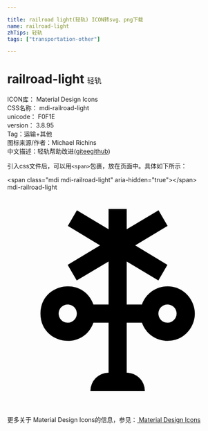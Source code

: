 ```yaml
---

title: railroad light(轻轨) ICON转svg、png下载
name: railroad-light
zhTips: 轻轨
tags: ["transportation-other"]

---
```


# railroad-light  <small style="font-size: 60%;font-weight: 100">轻轨</small>


<div class="detail-page">
<p>
<span>
ICON库：
<span class="badge-secondary badge">Material Design Icons</span> 
</span>
<br/>
<span>
CSS名称：
<span class="badge-secondary badge">mdi-railroad-light</span> 
</span>
<br/>
<span>
unicode：
<span class="badge-secondary badge">F0F1E</span> 
<copy-btn content='F0F1E' btn-title=""></copy-btn>
<copy-btn :content='String.fromCodePoint(parseInt("F0F1E", 16))' btn-title="复制U"></copy-btn>
</span>
<br/>
<span>
version：
<span class="badge-secondary badge">3.8.95</span> 
</span><br/><span>Tag：<span class="badge-light badge"><router-link to="/tags/transportation-other.html">运输+其他</router-link></span></span>
<br/>
<span>图标来源/作者：<span class="badge-light badge">Michael Richins</span></span> 
<br/>
<span class="zh-detail">中文描述：<span class="badge-primary badge">轻轨</span><span class="help-link"><span>帮助改进</span>(<a href="https://gitee.com/liuwave/icon-helper/edit/master/json/material/railroad-light.json" target="_blank" rel="noopener noreferrer">gitee</a><a href="https://github.com/liuwave/icon-helper/edit/master/json/material/railroad-light.json" target="_blank" rel="noopener noreferrer">github</a></span>)</span><br/>
</p>
</div>
<div class="alert alert-dark">
  <i class="mdi mdi-railroad-light mdi-48px"></i>
  <i class="mdi mdi-railroad-light mdi-36px"></i>
  <i class="mdi mdi-railroad-light mdi-24px"></i>
  <i class="mdi mdi-railroad-light mdi-18px"></i>
</div>
<div>
  <p>引入css文件后，可以用<code>&lt;span&gt;</code>包裹，放在页面中。具体如下所示：    
  </p>
  <div class="alert alert-primary" style="font-size: 14px">
    &lt;span class="mdi mdi-railroad-light" aria-hidden="true"&gt;&lt;/span&gt;
    <copy-btn content='<span class="mdi mdi-railroad-light" aria-hidden="true"></span>'></copy-btn>
  </div>
  <div class="alert alert-secondary">
    <i class="mdi mdi-railroad-light"
    style="font-size: 24px"
    aria-hidden="true"></i> mdi-railroad-light
    <copy-btn content="mdi-railroad-light" btn-title="复制图标名称"></copy-btn>
  </div>
</div>
<div id="svg" class="svg-wrap">
<svg xmlns="http://www.w3.org/2000/svg" viewBox="0 0 24 24"><path d="M17.67,10.5C16.4,10.5 15.27,11.3 14.85,12.5H13.17V7.77L16.66,9.86L17.66,8.14L14.11,6L17.68,3.86L16.68,2.14L13.17,4.23V2H11.17V4.23L7.68,2.14L6.68,3.86L10.23,6L6.66,8.14L7.66,9.86L11.17,7.77V12.5H9.5C8.36,9.32 3.66,10.13 3.66,13.5C3.66,16.87 8.36,17.68 9.5,14.5H11.17V20A2,2 0 0,0 9.17,22H15.17A2,2 0 0,0 13.17,20V14.5H14.85C15.66,16.8 18.73,17.22 20.13,15.23C21.53,13.24 20.1,10.5 17.67,10.5M6.67,14.5C5.78,14.5 5.33,13.42 5.96,12.79C6.59,12.16 7.67,12.61 7.67,13.5A1,1 0 0,1 6.67,14.5M17.67,14.5C16.78,14.5 16.33,13.42 16.96,12.79C17.59,12.16 18.67,12.61 18.67,13.5A1,1 0 0,1 17.67,14.5Z" /></svg>
</div>
<detail full-name='mdi-railroad-light'></detail>
    
<div><p>更多关于 Material Design Icons的信息，参见：<a target="_blank" href="https://iconhelper.cn/material.html"> Material Design Icons</a>
</p></div>
